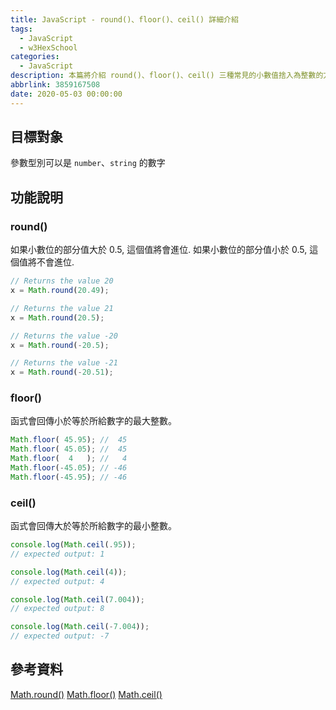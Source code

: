 ```yaml
---
title: JavaScript - round()、floor()、ceil() 詳細介紹
tags:
  - JavaScript
  - w3HexSchool
categories:
  - JavaScript
description: 本篇將介紹 round()、floor()、ceil() 三種常見的小數值捨入為整數的方法
abbrlink: 3859167508
date: 2020-05-03 00:00:00
---
```

## 目標對象
參數型別可以是 `number`、`string` 的數字

## 功能說明
### round()
  如果小數位的部分值大於 0.5, 這個值將會進位. 如果小數位的部分值小於 0.5, 這個值將不會進位.
  ``` JavaScript
  // Returns the value 20
  x = Math.round(20.49);

  // Returns the value 21
  x = Math.round(20.5);

  // Returns the value -20
  x = Math.round(-20.5);

  // Returns the value -21
  x = Math.round(-20.51);
  ```

### floor()
  函式會回傳小於等於所給數字的最大整數。
  ``` JavaScript
  Math.floor( 45.95); //  45
  Math.floor( 45.05); //  45
  Math.floor(  4   ); //   4
  Math.floor(-45.05); // -46 
  Math.floor(-45.95); // -46
  ``` 

### ceil()
  函式會回傳大於等於所給數字的最小整數。
  ``` JavaScript
  console.log(Math.ceil(.95));
  // expected output: 1

  console.log(Math.ceil(4));
  // expected output: 4

  console.log(Math.ceil(7.004));
  // expected output: 8

  console.log(Math.ceil(-7.004));
  // expected output: -7
  ```


## 參考資料
[Math.round()](https://developer.mozilla.org/zh-TW/docs/Web/JavaScript/Reference/Global_Objects/Math/round)
[Math.floor()](https://developer.mozilla.org/zh-TW/docs/Web/JavaScript/Reference/Global_Objects/Math/floor)
[Math.ceil()](https://developer.mozilla.org/zh-TW/docs/Web/JavaScript/Reference/Global_Objects/Math/ceil)